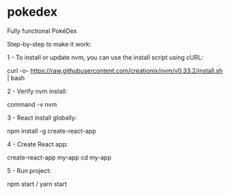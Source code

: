 # pokedex
Fully functional PokéDex

Step-by-step to make it work:

1 - To install or update nvm, you can use the install script using cURL:

curl -o- https://raw.githubusercontent.com/creationix/nvm/v0.33.2/install.sh | bash

2 - Verify nvm install:

command -v nvm

3 - React install globally:

npm install -g create-react-app

4 - Create React app:

create-react-app my-app
cd my-app

5 - Run project:

npm start / yarn start